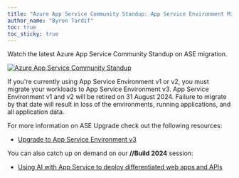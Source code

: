 ```yaml
---
title: "Azure App Service Community Standup: App Service Environment Migration"
author_name: "Byron Tardif"
toc: true
toc_sticky: true
---
```


Watch the latest Azure App Service Community Standup on ASE migration.

[![Azure App Service Community Standup](https://img.youtube.com/vi/rjeVKFZHeb4/hqdefault.jpg)](https://www.youtube.com/watch?v=rjeVKFZHeb4)

If you're currently using App Service Environment v1 or v2, you must migrate your workloads to App Service Environment v3. App Service Environment v1 and v2 will be retired on 31 August 2024. Failure to migrate by that date will result in loss of the environments, running applications, and all application data.

For more information on ASE Upgrade check out the following resources:

* [Upgrade to App Service Environment v3](https://learn.microsoft.com/azure/app-service/environment/upgrade-to-asev3)

You can also catch up on demand on our **//Build 2024** session:

* [Using AI with App Service to deploy differentiated web apps and APIs](https://build.microsoft.com/sessions/2d3bac21-85b9-4a33-8293-78536984cb6e?source=/speakers/59c88939-51ca-470b-a25d-3aec108025df)
